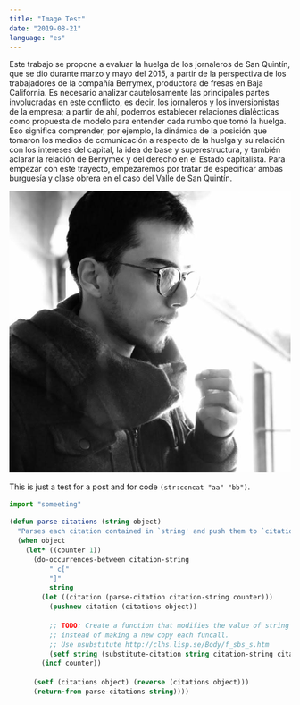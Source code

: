 ```yaml
---
title: "Image Test"
date: "2019-08-21"
language: "es"
---
```


Este trabajo se propone a evaluar la huelga de los jornaleros de San Quintín, que se dio durante marzo y mayo del 2015, a partir de la perspectiva de los trabajadores de la compañía Berrymex, productora de fresas en Baja California. Es necesario analizar cautelosamente las principales partes involucradas en este conflicto, es decir, los jornaleros y los inversionistas de la empresa; a partir de ahí, podemos establecer relaciones dialécticas como propuesta de modelo para entender cada rumbo que tomó la huelga. Eso significa comprender, por ejemplo, la dinámica de la posición que tomaron los medios de comunicación a respecto de la huelga y su relación con los intereses del capital, la idea de base y superestructura, y también aclarar la relación de Berrymex y del derecho en el Estado capitalista. Para empezar con este trayecto, empezaremos por tratar de especificar ambas burguesía y clase obrera en el caso del Valle de San Quintín.

![Me](me.jpg)

This is just a test for a post and for code `(str:concat "aa" "bb")`.
```javascript
import "someeting"

```

```lisp
(defun parse-citations (string object)
  "Parses each citation contained in `string' and push them to `citations' in `object'."
  (when object
    (let* ((counter 1))
      (do-occurrences-between citation-string
          " c["
          "]"
          string
        (let ((citation (parse-citation citation-string counter)))
          (pushnew citation (citations object))

          ;; TODO: Create a function that modifies the value of string
          ;; instead of making a new copy each funcall.
          ;; Use nsubstitute http://clhs.lisp.se/Body/f_sbs_s.htm
          (setf string (substitute-citation string citation-string citation)))
        (incf counter))

      (setf (citations object) (reverse (citations object)))
      (return-from parse-citations string))))
```

